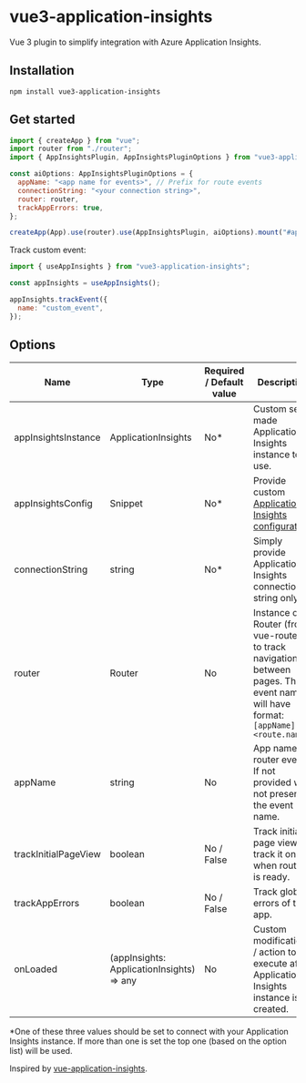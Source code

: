 # vue3-application-insights

Vue 3 plugin to simplify integration with Azure Application Insights.

## Installation

```console
npm install vue3-application-insights
```

## Get started

```js
import { createApp } from "vue";
import router from "./router";
import { AppInsightsPlugin, AppInsightsPluginOptions } from "vue3-application-insights";

const aiOptions: AppInsightsPluginOptions = {
  appName: "<app name for events>", // Prefix for route events
  connectionString: "<your connection string>",
  router: router,
  trackAppErrors: true,
};

createApp(App).use(router).use(AppInsightsPlugin, aiOptions).mount("#app");
```

Track custom event:

```js
import { useAppInsights } from "vue3-application-insights";

const appInsights = useAppInsights();

appInsights.trackEvent({
  name: "custom_event",
});
```

## Options

| Name                 | Type                                      | Required / Default value | Description                                                                                                                       |
|----------------------|-------------------------------------------|--------------------------|-----------------------------------------------------------------------------------------------------------------------------------|
| appInsightsInstance  | ApplicationInsights                       | No*                      | Custom self made Application Insights instance to use.                                                                            |
| appInsightsConfig    | Snippet                                   | No*                      | Provide custom [Application Insights configuration](https://github.com/microsoft/ApplicationInsights-JS#configuration).           |
| connectionString     | string                                    | No*                      | Simply provide Application Insights connection string only.                                                                       |
| router               | Router                                    | No                       | Instance of Router (from vue-router) to track navigation between pages. The event name will have format: `[appName] <route.name>` |
| appName              | string                                    | No                       | App name for router events. If not provided will not present in the event name.                                                   |
| trackInitialPageView | boolean                                   | No / False               | Track initial page view or track it only when router is ready.                                                                    |
| trackAppErrors       | boolean                                   | No / False               | Track global errors of the app.                                                                                                   |
| onLoaded             | (appInsights: ApplicationInsights) => any | No                       | Custom modifications / action to execute after Application Insights instance is created.                                          |

*One of these three values should be set to connect with your Application Insights instance. 
If more than one is set the top one (based on the option list) will be used.


Inspired by [vue-application-insights](https://github.com/latelierco/vue-application-insights).
